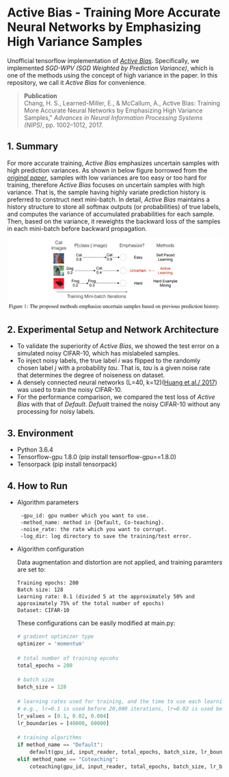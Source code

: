 # Active Bias - Training More Accurate Neural Networks by Emphasizing High Variance Samples
Unofficial tensorflow implementation of [*Active Bias*](http://papers.nips.cc/paper/6701-active-bias-training-more-accurate-neural-networks-by-emphasizing-high-variance-samples). Specifically, we implemented *SGD-WPV (SGD Weighted by Prediction Variance)*, which is one of the methods using the concept of high variance in the paper. In this repository, we call it *Active Bias* for convenience.

> __Publication__ </br>
> Chang, H. S., Learned-Miller, E., & McCallum, A., Active Bias: Training More Accurate Neural Networks by Emphasizing High Variance Samples," *Advances in Neural Information Processing Systems (NIPS)*, pp.
1002–1012, 2017.

## 1. Summary
For more accurate training, *Active Bias* emphasizes uncertain samples with high prediction variances. As shown in below figure borrowed from the [*original paper*](http://papers.nips.cc/paper/6701-active-bias-training-more-accurate-neural-networks-by-emphasizing-high-variance-samples), samples with low variances are too easy or too hard for training, therefore *Active Bias* focuses on uncertain samples with high variance. That is, the sample having highly variate prediction history is preferred to construct next mini-batch. In detail, *Active Bias* maintains a history structure to store all softmax outputs (or probabilities) of true labels, and computes the variance of accumulated prababilities for each sample. Then, based on the variance, it reweights the backward loss of the samples in each mini-batch before backward propagation.

<p align="center">
<img src="figures/overview.png " width="650">
</p>

## 2. Experimental Setup and Network Architecture
- To validate the superiority of *Active Bias*, we showed the test error on a simulated noisy CIFAR-10, which has mislabeled samples.
- To inject noisy labels, the true label *i* was flipped to the randomly chosen label *j* with a probability *tau*. That is, *tau* is a given noise rate that determines the degree of noiseness on dataset.
- A densely connected neural networks (L=40, k=12)([Huang et al./ 2017](http://openaccess.thecvf.com/content_cvpr_2017/html/Huang_Densely_Connected_Convolutional_CVPR_2017_paper.html)) was used to train the noisy CIFAR-10.
- For the performance comparison, we compared the test loss of *Active Bias* with that of *Default*. *Defualt* trained the noisy CIFAR-10 without any processing for noisy labels.

## 3. Environment
- Python 3.6.4
- Tensorflow-gpu 1.8.0 (pip install tensorflow-gpu==1.8.0)
- Tensorpack (pip install tensorpack)


## 4. How to Run
- Algorithm parameters
   ```
    -gpu_id: gpu number which you want to use.
    -method_name: method in {Default, Co-teaching}.
    -noise_rate: the rate which you want to corrupt.
    -log_dir: log directory to save the training/test error.
   ```
   
- Algorithm configuration
   
   Data augmentation and distortion are not applied, and training paramters are set to:
   ```
   Training epochs: 200
   Batch size: 128
   Learning rate: 0.1 (divided 5 at the approximately 50% and approximately 75% of the total number of epochs)
   Dataset: CIFAR-10
   ```
   These configurations can be easily modified at main.py:
   ```python
   # gradient optimizer type
   optimizer = 'momentum'
   
   # total number of training epcohs
   total_epochs = 200
   
   # batch size
   batch_size = 128
   
   # learning rates used for training, and the time to use each learning rate.
   # e.g., lr=0.1 is used before 20,000 iterations, lr=0.02 is used before 30,000 iterations, lr=0.04 is used after 30,000 iterations
   lr_values = [0.1, 0.02, 0.004]
   lr_boundaries = [40000, 60000]
   
   # training algorithms
   if method_name == "Default":
       default(gpu_id, input_reader, total_epochs, batch_size, lr_boundaries, lr_values, optimizer, noise_rate, log_dir=log_dir)
   elif method_name == "Coteaching":
       coteaching(gpu_id, input_reader, total_epochs, batch_size, lr_boundaries, lr_values, optimizer, noise_rate, log_dir=log_dir)
   ```

